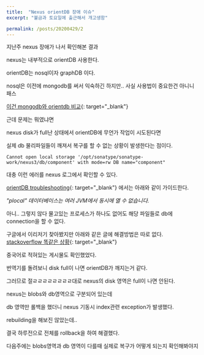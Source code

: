 ```yaml
---
title:  "Nexus orientDB 장애 이슈"
excerpt: "불금과 토요일에 출근해서 개고생함"

permalink: /posts/20200429/2
---
```



지난주 nexus 장애가 나서 확인해본 결과

nexus는 내부적으로 orientDB 사용한다.

orientDB는 nosql이자 graphDB 이다.

nosql은 이전에 mongodb를 써서 익숙하긴 하지만.. 사실 사용법이 중요한건 아니니 패스

[이건 mongodb와 orientdb 비교](https://db-engines.com/en/system/MongoDB%3BOrientDB){: target="_blank"}

근데 문제는 뭐였냐면

nexus disk가 full난 상태에서 orientDB에 무언가 작업이 시도된다면

실제 db 물리파일들이 깨져서 복구를 할 수 없는 상황이 발생한다는 점이다.

~~~
Cannot open local storage '/opt/sonatype/sonatype-work/nexus3/db/component' with mode=rw DB name="component"
~~~

대충 이런 에러를 nexus 로그에서 확인할 수 있다.

[orientDB troubleshooting](https://orientdb.com/docs/last/Troubleshooting.html#error-comorientechnologiesorientcoreexceptionostorageexception-cannot-open-local-storage-tmpdatabasesdemo-with-moderw){: target="_blank"} 에서는 아래와 같이 가이드한다.

*"plocal" 데이터베이스는 여러 JVM에서 동시에 열 수 없습니다.*

아니.. 그렇지 않다 물고있는 프로세스가 하나도 없어도 해당 파일들로 db에 connection을 할 수 없다.

구글에서 이리저기 찾아봤지만 아래와 같은 글에 해결방법은 따로 없다. 
[stackoverflow 똑같은 상황](https://stackoverflow.com/questions/51776568/sonotype-nexus-repository-orientdb-cant-connect-to-database){: target="_blank"}

중국어로 적혀있는 게시물도 확인했었다. 

번역기를 돌려보니 disk full이 나면 orientDB가 깨지는거 같다.

그러므로 절ㄹㄹㄹㄹㄹㄹㄹㄹ대로 nexus의 disk 영역은 full이 나면 안된다.

nexus는 blobs와 db영역으로 구분되어 있는데

db 영역만 롤백을 했더니 nexus 기동시 index관련 exception가 발생했다.

rebuilding을 해보진 않았는데.. 

결국 하루전으로 전체를 rollback을 하여 해결했다.

다음주에는 blobs영역과 db 영역이 다를때 실제로 복구가 어떻게 되는지 확인해봐야지



